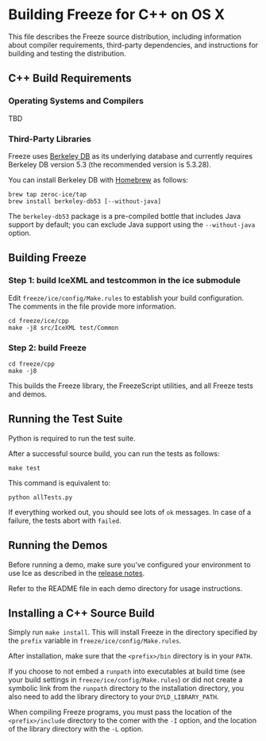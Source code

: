 # Building Freeze for C++ on OS X

This file describes the Freeze source distribution, including information about
compiler requirements, third-party dependencies, and instructions for building
and testing the distribution.

## C++ Build Requirements

### Operating Systems and Compilers

TBD

### Third-Party Libraries

Freeze uses [Berkeley DB][2] as its underlying database and currently requires
Berkeley DB version 5.3 (the recommended version is 5.3.28).

You can install Berkeley DB with [Homebrew][3] as follows:

    brew tap zeroc-ice/tap
    brew install berkeley-db53 [--without-java]

  The `berkeley-db53` package is a pre-compiled bottle that includes Java
  support by default; you can exclude Java support using the `--without-java`
  option.

## Building Freeze

### Step 1: build IceXML and testcommon in the ice submodule

Edit `freeze/ice/config/Make.rules` to establish your build configuration. 
The comments in the file provide more information.

    cd freeze/ice/cpp
    make -j8 src/IceXML test/Common

### Step 2: build Freeze

    cd freeze/cpp
    make -j8

This builds the Freeze library, the FreezeScript utilities, and all Freeze 
tests and demos.

## Running the Test Suite

Python is required to run the test suite.

After a successful source build, you can run the tests as follows:

    make test

This command is equivalent to:

    python allTests.py

If everything worked out, you should see lots of `ok` messages. In case of a
failure, the tests abort with `failed`.

## Running the Demos

Before running a demo, make sure you've configured your environment to use Ice
as described in the [release notes][4].

Refer to the README file in each demo directory for usage instructions.

## Installing a C++ Source Build

Simply run `make install`. This will install Freeze in the directory specified by
the `prefix` variable in `freeze/ice/config/Make.rules`.

After installation, make sure that the `<prefix>/bin` directory is in your
`PATH`.

If you choose to not embed a `runpath` into executables at build time (see your
build settings in `freeze/ice/config/Make.rules`) or did not create a symbolic link 
from the `runpath` directory to the installation directory, you also need to add the
library directory to your `DYLD_LIBRARY_PATH`.

When compiling Freeze programs, you must pass the location of the
`<prefix>/include` directory to the comer with the `-I` option, and the
location of the library directory with the `-L` option.


[1]: https://doc.zeroc.com/display/Freeze37/Supported+Platforms+for+Freeze+3.7.0
[2]: http://www.oracle.com/us/products/database/berkeley-db/overview/index.htm
[3]: http://brew.sh
[4]: https://doc.zeroc.com/display/Freeze37/Release+Notes

